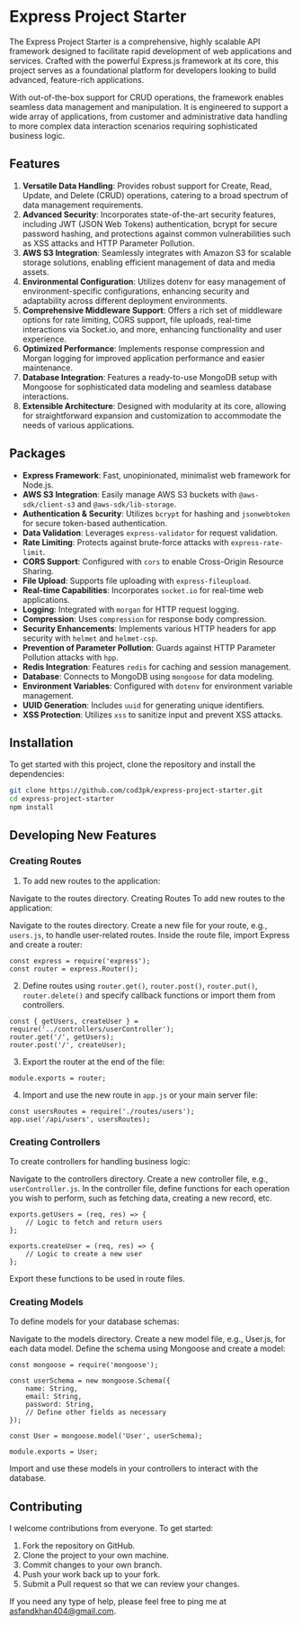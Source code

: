 # Express Project Starter

The Express Project Starter is a comprehensive, highly scalable API framework designed to facilitate rapid development of web applications and services. Crafted with the powerful Express.js framework at its core, this project serves as a foundational platform for developers looking to build advanced, feature-rich applications.

With out-of-the-box support for CRUD operations, the framework enables seamless data management and manipulation. It is engineered to support a wide array of applications, from customer and administrative data handling to more complex data interaction scenarios requiring sophisticated business logic.

## Features

1. **Versatile Data Handling**: Provides robust support for Create, Read, Update, and Delete (CRUD) operations, catering to a broad spectrum of data management requirements.
2. **Advanced Security**: Incorporates state-of-the-art security features, including JWT (JSON Web Tokens) authentication, bcrypt for secure password hashing, and protections against common vulnerabilities such as XSS attacks and HTTP Parameter Pollution.
3. **AWS S3 Integration**: Seamlessly integrates with Amazon S3 for scalable storage solutions, enabling efficient management of data and media assets.
4. **Environmental Configuration**: Utilizes dotenv for easy management of environment-specific configurations, enhancing security and adaptability across different deployment environments.
5. **Comprehensive Middleware Support**: Offers a rich set of middleware options for rate limiting, CORS support, file uploads, real-time interactions via Socket.io, and more, enhancing functionality and user experience.
6. **Optimized Performance**: Implements response compression and Morgan logging for improved application performance and easier maintenance.
7. **Database Integration**: Features a ready-to-use MongoDB setup with Mongoose for sophisticated data modeling and seamless database interactions.
8. **Extensible Architecture**: Designed with modularity at its core, allowing for straightforward expansion and customization to accommodate the needs of various applications.


## Packages

- **Express Framework**: Fast, unopinionated, minimalist web framework for Node.js.
- **AWS S3 Integration**: Easily manage AWS S3 buckets with `@aws-sdk/client-s3` and `@aws-sdk/lib-storage`.
- **Authentication & Security**: Utilizes `bcrypt` for hashing and `jsonwebtoken` for secure token-based authentication.
- **Data Validation**: Leverages `express-validator` for request validation.
- **Rate Limiting**: Protects against brute-force attacks with `express-rate-limit`.
- **CORS Support**: Configured with `cors` to enable Cross-Origin Resource Sharing.
- **File Upload**: Supports file uploading with `express-fileupload`.
- **Real-time Capabilities**: Incorporates `socket.io` for real-time web applications.
- **Logging**: Integrated with `morgan` for HTTP request logging.
- **Compression**: Uses `compression` for response body compression.
- **Security Enhancements**: Implements various HTTP headers for app security with `helmet` and `helmet-csp`.
- **Prevention of Parameter Pollution**: Guards against HTTP Parameter Pollution attacks with `hpp`.
- **Redis Integration**: Features `redis` for caching and session management.
- **Database**: Connects to MongoDB using `mongoose` for data modeling.
- **Environment Variables**: Configured with `dotenv` for environment variable management.
- **UUID Generation**: Includes `uuid` for generating unique identifiers.
- **XSS Protection**: Utilizes `xss` to sanitize input and prevent XSS attacks.

## Installation

To get started with this project, clone the repository and install the dependencies:

```bash
git clone https://github.com/cod3pk/express-project-starter.git
cd express-project-starter
npm install
```

## Developing New Features

### Creating Routes
1. To add new routes to the application:

Navigate to the routes directory.
Creating Routes
To add new routes to the application:

Navigate to the routes directory.
Create a new file for your route, e.g., `users.js`, to handle user-related routes.
Inside the route file, import Express and create a router:
```
const express = require('express');
const router = express.Router();
```

2. Define routes using `router.get()`, `router.post()`, `router.put()`, `router.delete()` and specify callback functions or import them from controllers.
```
const { getUsers, createUser } = require('../controllers/userController');
router.get('/', getUsers);
router.post('/', createUser);
```
3. Export the router at the end of the file:
```
module.exports = router;
```
4. Import and use the new route in `app.js` or your main server file:
```
const usersRoutes = require('./routes/users');
app.use('/api/users', usersRoutes);
```

### Creating Controllers
To create controllers for handling business logic:

Navigate to the controllers directory.
Create a new controller file, e.g., `userController.js`.
In the controller file, define functions for each operation you wish to perform, such as fetching data, creating a new record, etc.
```
exports.getUsers = (req, res) => {
    // Logic to fetch and return users
};

exports.createUser = (req, res) => {
    // Logic to create a new user
};
```
Export these functions to be used in route files.

### Creating Models
To define models for your database schemas:

Navigate to the models directory.
Create a new model file, e.g., User.js, for each data model.
Define the schema using Mongoose and create a model:
```
const mongoose = require('mongoose');

const userSchema = new mongoose.Schema({
    name: String,
    email: String,
    password: String,
    // Define other fields as necessary
});

const User = mongoose.model('User', userSchema);

module.exports = User;
```
Import and use these models in your controllers to interact with the database.


## Contributing

I welcome contributions from everyone. To get started:

1. Fork the repository on GitHub.
2. Clone the project to your own machine.
3. Commit changes to your own branch.
4. Push your work back up to your fork.
5. Submit a Pull request so that we can review your changes.

If you need any type of help, please feel free to ping me at [asfandkhan404@gmail.com](mailto:asfandkhan404@gmail.com).
